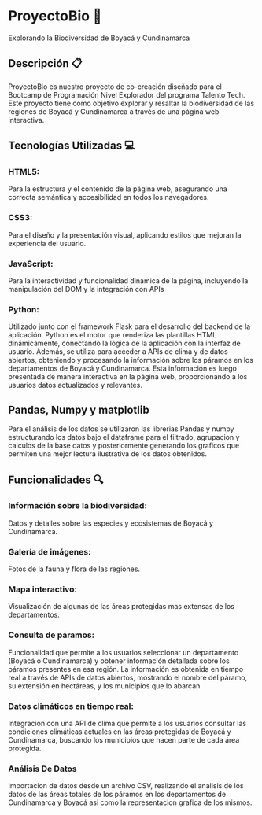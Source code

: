 # ProyectoBio 🌱
Explorando la Biodiversidad de Boyacá y Cundinamarca

## Descripción 📋
ProyectoBio es nuestro proyecto de co-creación diseñado para el Bootcamp de Programación Nivel Explorador del programa Talento Tech. Este proyecto tiene como objetivo explorar y resaltar la biodiversidad de las regiones de Boyacá y Cundinamarca a través de una página web interactiva.

## Tecnologías Utilizadas 💻
### HTML5: 
Para la estructura y el contenido de la página web, asegurando una correcta semántica y accesibilidad en todos los navegadores.
### CSS3: 
Para el diseño y la presentación visual, aplicando estilos que mejoran la experiencia del usuario.
### JavaScript: 
Para la interactividad y funcionalidad dinámica de la página, incluyendo la manipulación del DOM y la integración con APIs
### Python:
Utilizado junto con el framework Flask para el desarrollo del backend de la aplicación. Python es el motor que renderiza las plantillas HTML dinámicamente, conectando la lógica de la aplicación con la interfaz de usuario. Además, se utiliza para acceder a APIs de clima y de datos abiertos, obteniendo y procesando la información sobre los páramos en los departamentos de Boyacá y Cundinamarca. Esta información es luego presentada de manera interactiva en la página web, proporcionando a los usuarios datos actualizados y relevantes.
## Pandas, Numpy y matplotlib
Para el análisis de los datos se utilizaron las librerias Pandas y numpy estructurando los datos bajo el dataframe para el filtrado, agrupacion y calculos de la base datos y posteriormente generando los graficos que permiten una mejor lectura ilustrativa de los datos obtenidos.


## Funcionalidades 🔍
### Información sobre la biodiversidad: 
Datos y detalles sobre las especies y ecosistemas de Boyacá y Cundinamarca.
### Galería de imágenes: 
Fotos de la fauna y flora de las regiones.
### Mapa interactivo: 
Visualización de algunas de las áreas protegidas mas extensas de los departamentos.
### Consulta de páramos:
Funcionalidad que permite a los usuarios seleccionar un departamento (Boyacá o Cundinamarca) y obtener información detallada sobre los páramos presentes en esa región. La información es obtenida en tiempo real a través de APIs de datos abiertos, mostrando el nombre del páramo, su extensión en hectáreas, y los municipios que lo abarcan.
### Datos climáticos en tiempo real:
Integración con una API de clima que permite a los usuarios consultar las condiciones climáticas actuales en las áreas protegidas de Boyacá y Cundinamarca, buscando los municipios que hacen parte de cada área protegida.
### Análisis De Datos 
Importacion de datos desde un archivo CSV, realizando el analisis de los datos de las áreas totales de los páramos en los departamentos de Cundinamarca y Boyacá asi como la representacion grafica de los mismos.

